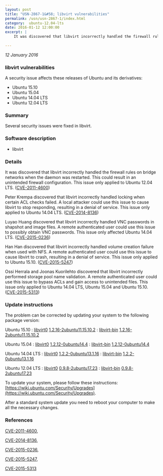 ```yaml
---
layout: post
title: "USN-2867-1&#58; libvirt vulnerabilities"
permalink: /usn/usn-2867-1/index.html
category:  ubuntu-12.04-lts
date: 2016-01-12 12:00:00
excerpt: |
    It was discovered that libvirt incorrectly handled the firewall rules on bridge networks when the daemon was restarted. This could result in an unintended firewall configuration. This issue only applied to Ubuntu 12.04 LTS. ([CVE-2011-4600](http://people.ubuntu.com/~ubuntu-security/cve/CVE-2011-4600))
    
--- 
```

 
 

*12 January 2016*

### libvirt vulnerabilities

A security issue affects these releases of Ubuntu and its derivatives:

* Ubuntu 15.10
* Ubuntu 15.04
* Ubuntu 14.04 LTS
* Ubuntu 12.04 LTS

### Summary

Several security issues were fixed in libvirt. 

### Software description

* libvirt 

### Details

It was discovered that libvirt incorrectly handled the firewall rules on bridge networks when the daemon was restarted. This could result in an unintended firewall configuration. This issue only applied to Ubuntu 12.04 LTS. ([CVE-2011-4600](http://people.ubuntu.com/~ubuntu-security/cve/CVE-2011-4600))

Peter Krempa discovered that libvirt incorrectly handled locking when certain ACL checks failed. A local attacker could use this issue to cause libvirt to stop responding, resulting in a denial of service. This issue only applied to Ubuntu 14.04 LTS. ([CVE-2014-8136](http://people.ubuntu.com/~ubuntu-security/cve/CVE-2014-8136))

Luyao Huang discovered that libvirt incorrectly handled VNC passwords in shapshot and image files. A remote authenticated user could use this issue to possibly obtain VNC passwords. This issue only affected Ubuntu 14.04 LTS. ([CVE-2015-0236](http://people.ubuntu.com/~ubuntu-security/cve/CVE-2015-0236))

Han Han discovered that libvirt incorrectly handled volume creation failure when used with NFS. A remote authenticated user could use this issue to cause libvirt to crash, resulting in a denial of service. This issue only applied to Ubuntu 15.10. ([CVE-2015-5247](http://people.ubuntu.com/~ubuntu-security/cve/CVE-2015-5247))

Ossi Herrala and Joonas Kuorilehto discovered that libvirt incorrectly performed storage pool name validation. A remote authenticated user could use this issue to bypass ACLs and gain access to unintended files. This issue only applied to Ubuntu 14.04 LTS, Ubuntu 15.04 and Ubuntu 15.10. ([CVE-2015-5313](http://people.ubuntu.com/~ubuntu-security/cve/CVE-2015-5313)) 

### Update instructions

The problem can be corrected by updating your system to the following package version:

Ubuntu 15.10
 : [libvirt0](https://launchpad.net/ubuntu/+source/libvirt) <span> [1.2.16-2ubuntu11.15.10.2](https://launchpad.net/ubuntu/+source/libvirt/1.2.16-2ubuntu11.15.10.2) </span> 
 : [libvirt-bin](https://launchpad.net/ubuntu/+source/libvirt) <span> [1.2.16-2ubuntu11.15.10.2](https://launchpad.net/ubuntu/+source/libvirt/1.2.16-2ubuntu11.15.10.2) </span> 

Ubuntu 15.04
 : [libvirt0](https://launchpad.net/ubuntu/+source/libvirt) <span> [1.2.12-0ubuntu14.4](https://launchpad.net/ubuntu/+source/libvirt/1.2.12-0ubuntu14.4) </span> 
 : [libvirt-bin](https://launchpad.net/ubuntu/+source/libvirt) <span> [1.2.12-0ubuntu14.4](https://launchpad.net/ubuntu/+source/libvirt/1.2.12-0ubuntu14.4) </span> 

Ubuntu 14.04 LTS
 : [libvirt0](https://launchpad.net/ubuntu/+source/libvirt) <span> [1.2.2-0ubuntu13.1.16](https://launchpad.net/ubuntu/+source/libvirt/1.2.2-0ubuntu13.1.16) </span> 
 : [libvirt-bin](https://launchpad.net/ubuntu/+source/libvirt) <span> [1.2.2-0ubuntu13.1.16](https://launchpad.net/ubuntu/+source/libvirt/1.2.2-0ubuntu13.1.16) </span> 

Ubuntu 12.04 LTS
 : [libvirt0](https://launchpad.net/ubuntu/+source/libvirt) <span> [0.9.8-2ubuntu17.23](https://launchpad.net/ubuntu/+source/libvirt/0.9.8-2ubuntu17.23) </span> 
 : [libvirt-bin](https://launchpad.net/ubuntu/+source/libvirt) <span> [0.9.8-2ubuntu17.23](https://launchpad.net/ubuntu/+source/libvirt/0.9.8-2ubuntu17.23) </span> 

To update your system, please follow these instructions: [https://wiki.ubuntu.com/Security/Upgrades](https://wiki.ubuntu.com/Security/Upgrades).

After a standard system update you need to reboot your computer to make all the necessary changes. 

### References

 
 [CVE-2011-4600](http://people.ubuntu.com/~ubuntu-security/cve/CVE-2011-4600), 

 [CVE-2014-8136](http://people.ubuntu.com/~ubuntu-security/cve/CVE-2014-8136), 

 [CVE-2015-0236](http://people.ubuntu.com/~ubuntu-security/cve/CVE-2015-0236), 

 [CVE-2015-5247](http://people.ubuntu.com/~ubuntu-security/cve/CVE-2015-5247), 

 [CVE-2015-5313](http://people.ubuntu.com/~ubuntu-security/cve/CVE-2015-5313)
 

